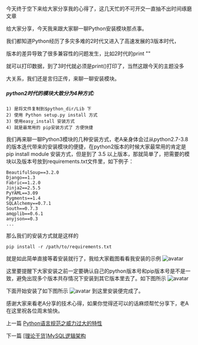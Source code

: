 <!--
author: 老A在Coding
date: 2020-11-15
title: Python安装模块那点破事
tags: Python3,模块
category: Python3,python
status: publish
summary: Python安装模块那点破事
-->


今天终于空下来给大家分享我的心得了，这几天忙的不可开交一直抽不出时间琢磨文章

给大家分享，今天我来跟大家聊一聊Python安装模块那点事。


  我们都知道Python经历了多灾多难的2时代又进入了高速发展的3版本时代，

版本的差异导致了很多兼容性的问题发生，比如2时代的print ""

就可以打印数据，到了3时代就必须是print()打印了，当然这跟今天的主题没多

大关系，我们还是言归正传，来聊一聊安装模块。


##### python2时代的模块大致分为4种方式:


```
1) 是将文件复制到$python_dir/Lib 下
2) 使用 Python setup.py install 方式
3) 使用easy_install 安装方式
4) 就是最常用的 pip安装方式了 方便快捷
```

我们再来聊一聊Python3模块的几种安装方式，老A亲身体会过从python2.7-3.8的版本迭代带来的安装模块的便捷，在python2版本的时候大家最常用的肯定是 pip install  module 安装方式，但是到了 3.5 以上版本，那就简单了，把需要的模块以及版本号放到requirements.txt文件里，如下例子：
```
BeautifulSoup==3.2.0
Django==1.3
Fabric==1.2.0
Jinja2==2.5.5
PyYAML==3.09
Pygments==1.4
SQLAlchemy==0.7.1
South==0.7.3
amqplib==0.6.1
anyjson==0.3
...
```
那么我们的安装方式就是这样的
```
pip install -r /path/to/requirements.txt
```
就是如此简单直接等着安装就行了，我给大家截图看看我安装的示例
![avatar](http://static.imlaoa.com/imlaoa/py3_install1.png)

这里要提醒下大家安装之前一定要确认自己的python版本号和pip版本号是不是一致，避免出现多个版本共存情况下安装到其它版本里去了。如下图所示
![avatar](http://static.imlaoa.com/imlaoa/py3_install3.png)

下面开始安装了如下图所示
![avatar](http://static.imlaoa.com/imlaoa/py3_install4.png)
到这里安装便完成了。

感谢大家来看老A分享的技术心得，如果你觉得还可以的话麻烦帮忙分享下，老A在这里祝各位周末愉快。

上一篇 [Python语言规范之威力过大的特性](http://www.imlaoa.com/blog/py3-language-style19.html)

下一篇 [[理论干货]MySQL逻辑架构](http://www.imlaoa.com/blog/mysql-dry-goods-logic.html)